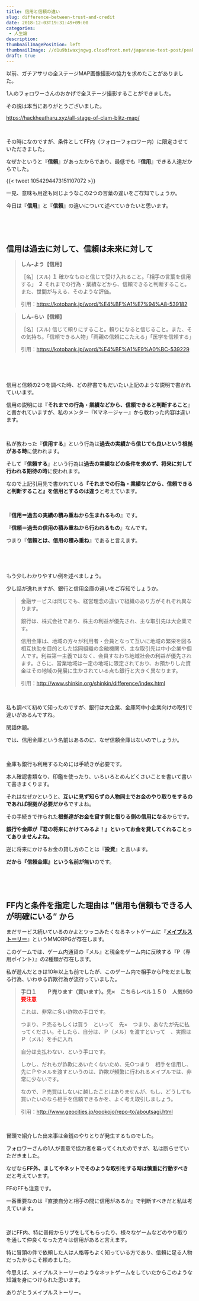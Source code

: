 ```yaml
---
title: 信用と信頼の違い
slug: difference-between-trust-and-credit
date: 2018-12-03T19:31:49+09:00
categories: 
 - 人生論
description: 
thumbnailImagePosition: left
thumbnailImage: //d1u9biwaxjngwg.cloudfront.net/japanese-test-post/peak-140.jpg
draft: true
---
```

<!--more-->

以前、ガチアサリの全ステージMAP画像撮影の協力を求めたことがありました。

1人のフォロワーさんのおかげで全ステージ撮影することができました。

その説は本当にありがとうございました。

https://hackheatharu.xyz/all-stage-of-clam-blitz-map/

&nbsp;

その時になのですが、条件としてFF内（フォローフォロワー内）に限定させていただきました。

なぜかというと『<strong>信頼</strong>』があったからであり、最低でも『<strong>信用</strong>』できる人達だからでした。

{{< tweet 1054294473151107072 >}}
&nbsp;

一見、意味も用途も同じようなこの2つの言葉の違いをご存知でしょうか。

今日は『<strong>信用</strong>』と『<strong>信頼</strong>』の違いについて述べていきたいと思います。

&nbsp;

&nbsp;
<h2>信用は過去に対して、信頼は未来に対して</h2>
<blockquote><strong>しん‐よう【信用】</strong>

［名］(スル)
<b>１</b> 確かなものと信じて受け入れること。「相手の言葉を信用する」
<b>２</b> それまでの行為・業績などから、信頼できると判断すること。また、世間が与える、そのような評価。

引用：<a href="https://kotobank.jp/word/%E4%BF%A1%E7%94%A8-539182">https://kotobank.jp/word/%E4%BF%A1%E7%94%A8-539182</a></blockquote>
<blockquote><strong>しん‐らい【信頼】</strong>

［名］(スル)
信じて頼りにすること。頼りになると信じること。また、その気持ち。「信頼できる人物」「両親の信頼にこたえる」「医学を信頼する」

引用：<a href="https://kotobank.jp/word/%E4%BF%A1%E9%A0%BC-539229">https://kotobank.jp/word/%E4%BF%A1%E9%A0%BC-539229</a></blockquote>
&nbsp;

&nbsp;

信用と信頼の2つを調べた時、どの辞書でもだいたい上記のような説明で書かれていいます。

信用の説明には『<strong>それまでの行為・業績などから、信頼できると判断すること</strong>』と書かれていますが、私のメンター『Kマネージャー』から教わった内容は違います。

&nbsp;

私が教わった『<strong>信用する</strong>』という行為は<strong>過去の実績から信じても良いという根拠がある時</strong>に使われます。

そして『<strong>信頼する</strong>』という行為は<strong>過去の実績などの条件を求めず、将来に対して行われる期待の時</strong>に使われます。

なので上記引用先で書かれている<strong>『それまでの行為・業績などから、信頼できると判断すること』を信用とするのは違う</strong>と考えています。

&nbsp;

『<strong>信用＝過去の実績の積み重ねから生まれるもの</strong>』です。

『<strong>信頼＝過去の信用の積み重ねから行われるもの</strong>』なんです。

つまり『<strong>信頼とは、信用の積み重ね</strong>』であると言えます。

&nbsp;

&nbsp;

もう少しわかりやすい例を述べましょう。

少し話が逸れますが、銀行と信用金庫の違いをご存知でしょうか。
<blockquote>
<p class="pt-01">金融サービスは同じでも、経営理念の違いで組織のあり方がそれぞれ異なります。</p>
<p class="pt-01">銀行は、株式会社であり、株主の利益が優先され、主な取引先は大企業です。</p>
<p class="pt-01">信用金庫は、地域の方々が利用者・会員となって互いに地域の繁栄を図る相互扶助を目的とした協同組織の金融機関で、主な取引先は中小企業や個人です。利益第一主義ではなく、会員すなわち地域社会の利益が優先されます。さらに、営業地域は一定の地域に限定されており、お預かりした資金はその地域の発展に生かされている点も銀行と大きく異なります。</p>
引用：<a href="http://www.shinkin.org/shinkin/difference/index.html">http://www.shinkin.org/shinkin/difference/index.html</a></blockquote>
&nbsp;

私も調べて初めて知ったのですが、銀行は大企業、金庫阿中小企業向けの取引で違いがあるんですね。

閑話休題。

では、信用金庫という名前はあるのに、なぜ信頼金庫はないのでしょうか。

&nbsp;

金庫も銀行も利用するためには手続きが必要です。

本人確認書類なり、印鑑を使ったり、いろいろとめんどくさいことを書いて書いて書きまくります。

それはなぜかというと、<strong>互いに見ず知らずの人物同士でお金のやり取りをするのであれば根拠が必要だから</strong>ですよね。

その手続きで作られた<strong>根拠達がお金を貸す側と借りる側の信用になる</strong>からです。

<strong>銀行や金庫が『君の将来にかけてみるよ！』といってお金を貸してくれることってありませんよね。</strong>

逆に将来にかけるお金の貸し方のことは『<strong>投資</strong>』と言います。

<strong>だから『信頼金庫』という名前が無い</strong>のです。

&nbsp;

&nbsp;
<h2>FF内と条件を指定した理由は ”信用も信頼もできる人が明確にいる” から</h2>
まだサービス続いているのかよとツッコみたくなるネットゲームに『<a href="https://maplestory.nexon.co.jp/"><strong>メイプルストーリー</strong></a>』というMMORPGが存在します。

このゲームでは、ゲーム内通貨の『メル』と現金をゲーム内に反映する『P（専用ポイント）』の2種類が存在します。

私が遊んだときは10年以上も前でしたが、このゲーム内で相手からPをだまし取る行為、いわゆる詐欺行為が流行っていました。
<blockquote><b>手口１　　Ｐ売ります（買います）。先×　こちらレベル１５０　人気950　　<span style="color: red;">要注意</span></b>

これは、非常に多い詐欺の手口です。

つまり、Ｐ売るもしくは買う　といって　先×　つまり、あなたが先に払ってください。そしたら、自分は、Ｐ（メル）を渡すといって　、実際はＰ（メル）を手に入れ

自分は支払わない、という手口です。

しかし、だれもが詐欺にあいたくないため、先○つまり　相手を信用し、先にＰやメルを渡すというのは、詐欺が頻繁に行われるメイプルでは、非常に少ないです。

なので、Ｐ売買はしないに越したことはありませんが、もし、どうしても買いたいのなら相手を信頼できるかを、よく考え取引しましょう。

引用：<a href="http://www.geocities.jp/oookojo/repo-to/aboutsagi.html">http://www.geocities.jp/oookojo/repo-to/aboutsagi.html</a></blockquote>
&nbsp;

冒頭で紹介した出来事は金銭のやりとりが発生するものでした。

フォロワーさんの1人が善意で協力者を募ってくれたのですが、私は断らせていただきました。

なぜなら<strong>FF外、ましてやネットでそのような取引をする時は慎重に行動すべき</strong>だと考えています。

FFのFFも注意です。

一番重要なのは『直接自分と相手の間に信用があるか』で判断すべきだと私は考えています。

&nbsp;

逆にFF内、特に普段からリプをしてもらったり、様々なゲームなどのやり取りを通して仲良くなった方々は信用があると言えます。

特に冒頭の件で依頼した人は人格等もよく知っている方であり、信頼に足る人物だったからこそ頼めました。

今思えば、メイプルストーリーのようなネットゲームをしていたからこのような知識を身につけられた思います。

ありがとうメイプルストーリー。
